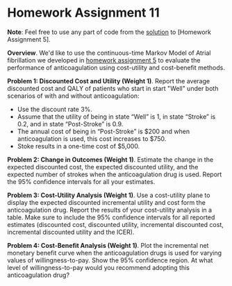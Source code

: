 # Homework Assignment 11


**Note**: Feel free to use any part of code from the 
[solution](https://github.com/HPM573/HW_5_Solution) 
to [Homework Assignment 5].


**Overview**. We'd like to use the continuous-time Markov Model of Atrial fibrillation we developed in 
[homework assignment 5](https://yale.instructure.com/courses/43583/assignments/92545) to evaluate 
the performance of anticoagulation using cost-utility and cost-benefit methods.

**Problem 1: Discounted Cost and Utility (Weight 1)**. Report the average discounted cost and QALY of 
patients who start in start "Well" under both scenarios of with and without anticoagulation: 
- Use the discount rate 3%.
- Assume that the utility of being in state “Well” is 1, 
in state “Stroke” is 0.2, and in state “Post-Stroke” is 0.9.
- The annual cost of being in “Post-Stroke” is $200 and when anticoagulation is used, this cost increases to $750.
- Stoke results in a one-time cost of $5,000. 

**Problem 2: Change in Outcomes (Weight 1)**. 
Estimate the change in the expected discounted cost, the expected discounted utility, 
and the expected number of strokes when the anticoagulation drug is used. 
Report the 95% confidence intervals for all your estimates.  

**Problem 3: Cost-Utility Analysis (Weight 1)**. Use a cost-utility plane to display 
the expected discounted incremental utility and cost form the anticoagulation drug. 
Report the results of your cost-utility analysis in a table. 
Make sure to include the 95% confidence intervals for all reported estimates 
(discounted cost, discounted utility, incremental discounted cost, 
incremental discounted utility and the ICER).   

**Problem 4: Cost-Benefit Analysis (Weight 1)**. 
Plot the incremental net monetary benefit curve when the anticoagulation drugs 
is used for varying values of willingness-to-pay. 
Show the 95% confidence region. 
At what level of willingness-to-pay would you recommend adopting this 
anticoagulation drug?  
